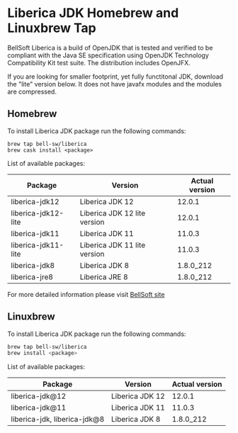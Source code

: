 # Liberica JDK Homebrew and Linuxbrew Tap

BellSoft Liberica is a build of OpenJDK that is tested and verified to be compliant with the Java SE specification using OpenJDK Technology Compatibility Kit test suite. The distribution includes OpenJFX.

If you are looking for smaller footprint, yet fully functitonal JDK, download the "lite" version below.
It does not have javafx modules and the modules are compressed.

## Homebrew

To install Liberica JDK package run the following commands:

```shell
brew tap bell-sw/liberica
brew cask install <package>
```

List of available packages:

| Package | Version | Actual version |
| ------- | ------- | -------------- |
| liberica-jdk12 | Liberica JDK 12 | 12.0.1 |
| liberica-jdk12-lite | Liberica JDK 12 lite version | 12.0.1 |
| liberica-jdk11 | Liberica JDK 11 | 11.0.3 |
| liberica-jdk11-lite | Liberica JDK 11 lite version | 11.0.3 |
| liberica-jdk8 | Liberica JDK 8 | 1.8.0_212 |
| liberica-jre8 | Liberica JRE 8 | 1.8.0_212 |

For more detailed information please visit [BellSoft site](https://bell-sw.com) 

## Linuxbrew

To install Liberica JDK package run the following commands:

```sh
brew tap bell-sw/liberica
brew install <package>
```

List of available packages:

| Package | Version | Actual version |
| ------- | ------- | -------------- |
| liberica-jdk@12 | Liberica JDK 12 | 12.0.1 |
| liberica-jdk@11 | Liberica JDK 11 | 11.0.3 |
| liberica-jdk, liberica-jdk@8 | Liberica JDK 8 | 1.8.0_212 |
